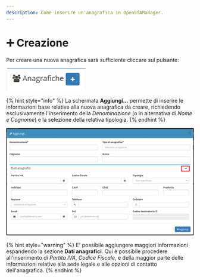 ```yaml
---
description: Come inserire un'anagrafica in OpenSTAManager.
---
```


# ➕ Creazione

Per creare una nuova anagrafica sarà sufficiente cliccare sul pulsante:

![Creazione anagrafica](../../../.gitbook/assets/AggiungereAnagrafiche.PNG)

{% hint style="info" %}
La schermata **Aggiungi...** permette di inserire le informazioni base relative alla nuova anagrafica da creare, richiedendo esclusivamente l'inserimento della _Denominazione_ (o in alternativa di _Nome e Cognome_) e la selezione della relativa tipologia.
{% endhint %}

![](<../../../.gitbook/assets/immagine (2).png>)

{% hint style="warning" %}
E' possibile aggiungere maggiori informazioni espandendo la sezione **Dati anagrafici**. Qui è possibile procedere all'inserimento di _Partita IVA_, _Codice Fiscale_, e della maggior parte delle informazioni relative alla sede legale e alle opzioni di contatto dell'anagrafica.
{% endhint %}
